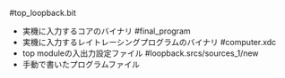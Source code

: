 #top_loopback.bit
- 実機に入力するコアのバイナリ
#final_program
- 実機に入力するレイトレーシングプログラムのバイナリ
#computer.xdc
- top moduleの入出力設定ファイル
#loopback.srcs/sources_1/new
- 手動で書いたプログラムファイル
